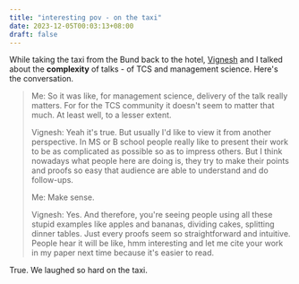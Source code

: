 ```yaml
---
title: "interesting pov - on the taxi"
date: 2023-12-05T00:03:13+08:00
draft: false
---
```


While taking the taxi from the Bund back to the hotel, [Vignesh](https://people.cs.umass.edu/~vviswanathan/) and I talked about the **complexity** of talks - of TCS and management science. Here's the conversation.

> Me: So it was like, for management science, delivery of the talk really matters. For for the TCS community it doesn't seem to matter that much. At least well, to a lesser extent.
>
> Vignesh: Yeah it's true. But usually I'd like to view it from another perspective. In MS or B school people really like to present their work to be as complicated as possible so as to impress others. But I think nowadays what people here are doing is, they try to make their points and proofs so easy that audience are able to understand and do follow-ups.
>
> Me: Make sense.
>
> Vignesh: Yes. And therefore, you're seeing people using all these stupid examples like apples and bananas, dividing cakes, splitting dinner tables. Just every proofs seem so straightforward and intuitive. People hear it will be like, hmm interesting and let me cite your work in my paper next time because it's easier to read.

True. We laughed so hard on the taxi.
